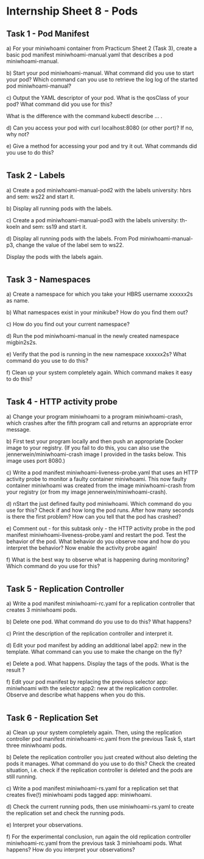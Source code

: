 # Internship Sheet 8 - Pods

## Task 1 - Pod Manifest
a) For your miniwhoami container from Practicum Sheet 2 (Task 3), create a basic pod manifest miniwhoami-manual.yaml that describes a pod miniwhoami-manual.

b) Start your pod miniwhoami-manual. What command did you use to start your pod? Which command can you use to retrieve the log log of the started pod miniwhoami-manual?

c) Output the YAML descriptor of your pod. What is the qosClass of your pod? What command did you use for this?

What is the difference with the command kubectl describe ... .

d) Can you access your pod with curl localhost:8080 (or other port)? If no, why not?

e) Give a method for accessing your pod and try it out. What commands did you use to do this?
#
## Task 2 - Labels
a) Create a pod miniwhoami-manual-pod2 with the labels university: hbrs and sem: ws22 and start it.

b) Display all running pods with the labels.

c) Create a pod miniwhoami-manual-pod3 with the labels university: th-koeln and sem: ss19 and start it.

d) Display all running pods with the labels.
From Pod miniwhoami-manual-p3, change the value of the label sem to ws22.

Display the pods with the labels again.
#
## Task 3 - Namespaces
a) Create a namespace for which you take your HBRS username xxxxxx2s as name.

b) What namespaces exist in your minikube? How do you find them out?

c) How do you find out your current namespace?

d) Run the pod miniwhoami-manual in the newly created namespace migbin2s2s.

e) Verify that the pod is running in the new namespace xxxxxx2s? What command do you use to do this?

f) Clean up your system completely again. Which command makes it easy to do this?
#
## Task 4 - HTTP activity probe
a) Change your program miniwhoami to a program miniwhoami-crash, which crashes after the fifth program call and returns an appropriate error message.

b) First test your program locally and then push an appropriate Docker image to your registry. (If you fail to do this, you can also use the jennerwein/miniwhoami-crash image I provided in the tasks below. This image uses port 8080.)

c) Write a pod manifest miniwhoami-liveness-probe.yaml that uses an HTTP activity probe to monitor a faulty container miniwhoami. This now faulty container miniwhoami was created from the image miniwhoami-crash from your registry (or from my image jennerwein/miniwhoami-crash).

d) nStart the just defined faulty pod miniwhoami. Which command do you use for this? Check if and how long the pod runs. After how many seconds is there the first problem? How can you tell that the pod has crashed?

e) Comment out - for this subtask only - the HTTP activity probe in the pod manifest miniwhoami-liveness-probe.yaml and restart the pod. Test the behavior of the pod. What behavior do you observe now and how do you interpret the behavior?
Now enable the activity probe again!

f) What is the best way to observe what is happening during monitoring? Which command do you use for this?
#
## Task 5 - Replication Controller
a) Write a pod manifest miniwhoami-rc.yaml for a replication controller that creates 3 miniwhoami pods.

b) Delete one pod. What command do you use to do this? What happens?

c) Print the description of the replication controller and interpret it.

d) Edit your pod manifest by adding an additional label app2: new in the template. What command can you use to make the change on the fly?

e) Delete a pod. What happens. Display the tags of the pods. What is the result ?

f) Edit your pod manifest by replacing the previous selector app: miniwhoami with the selector app2: new at the replication controller. Observe and describe what happens when you do this.
#
## Task 6 - Replication Set
a) Clean up your system completely again. Then, using the replication controller pod manifest miniwhoami-rc.yaml from the previous Task 5, start three miniwhoami pods.

b) Delete the replication controller you just created without also deleting the pods it manages. What command do you use to do this? Check the created situation, i.e. check if the replication controller is deleted and the pods are still running.

c) Write a pod manifest miniwhoami-rs.yaml for a replication set that creates five(!) miniwhoami pods tagged app: miniwhoami.

d) Check the current running pods, then use miniwhoami-rs.yaml to create the replication set and check the running pods.

e) Interpret your observations.

f) For the experimental conclusion, run again the old replication controller miniwhoami-rc.yaml from the previous task 3 miniwhoami pods. What happens? How do you interpret your observations?